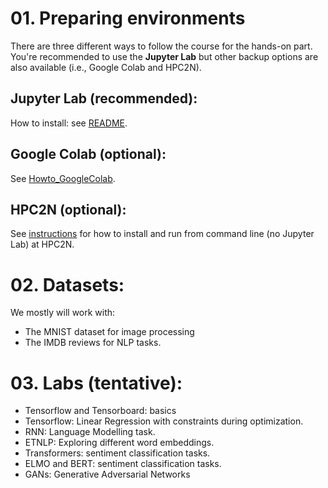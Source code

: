 # 01. Preparing environments
There are three different ways to follow the course for the hands-on part. 
You're recommended to use the **Jupyter Lab**  but other backup options are also available (i.e., Google Colab and HPC2N). 
## Jupyter Lab (recommended):
How to install: see [README](guides/README.md).

## Google Colab (optional): 
See [Howto_GoogleColab](guides/Howto_GoogleColab.md).

## HPC2N (optional): 
See [instructions](guides/Install-HPC2N.md) for how to install and run from command line (no Jupyter Lab) at HPC2N.

# 02. Datasets:
We mostly will work with:
- The MNIST dataset for image processing 
- The IMDB reviews for NLP tasks.

# 03. Labs (tentative):
- Tensorflow and Tensorboard: basics
- Tensorflow: Linear Regression with constraints during optimization.
- RNN: Language Modelling task.
- ETNLP: Exploring different word embeddings.                                                                                                               
- Transformers: sentiment classification tasks.
- ELMO and BERT: sentiment classification tasks.
- GANs: Generative Adversarial Networks